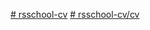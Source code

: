 [# rsschool-cv](https://Dobr228.github.io/rsschool-cv/cv)
[# rsschool-cv/cv](https://GITHUB-USERNAME.github.io/rsschool-cv)
